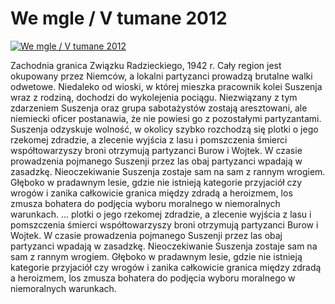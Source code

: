 We mgle / V tumane 2012 
=============
[![We mgle / V tumane 2012 ](http://vidos.pl/images/player.gif)](http://vidos.pl/we-mgle-v-tumane-2012)

 Zachodnia granica Związku Radzieckiego, 1942 r. Cały region jest okupowany przez Niemców, a lokalni partyzanci prowadzą brutalne walki odwetowe. Niedaleko od wioski, w której mieszka pracownik kolei Suszenja wraz z rodziną, dochodzi do wykolejenia pociągu. Niezwiązany z tym zdarzeniem Suszenja oraz grupa sabotażystów zostają aresztowani, ale niemiecki oficer postanawia, że nie powiesi go z pozostałymi partyzantami. Suszenja odzyskuje wolność, w okolicy szybko rozchodzą się plotki o jego rzekomej zdradzie, a zlecenie wyjścia z lasu i pomszczenia śmierci współtowarzyszy broni otrzymują partyzanci Burow i Wojtek. W czasie prowadzenia pojmanego Suszenji przez las obaj partyzanci wpadają w zasadzkę. Nieoczekiwanie Suszenja zostaje sam na sam z rannym wrogiem. Głęboko w pradawnym lesie, gdzie nie istnieją kategorie przyjaciół czy wrogów i zanika całkowicie granica między zdradą a heroizmem, los zmusza bohatera do podjęcia wyboru moralnego w niemoralnych warunkach.   ... plotki o jego rzekomej zdradzie, a zlecenie wyjścia z lasu i pomszczenia śmierci współtowarzyszy broni otrzymują partyzanci Burow i Wojtek. W czasie prowadzenia pojmanego Suszenji przez las obaj partyzanci wpadają w zasadzkę. Nieoczekiwanie Suszenja zostaje sam na sam z rannym wrogiem. Głęboko w pradawnym lesie, gdzie nie istnieją kategorie przyjaciół czy wrogów i zanika całkowicie granica między zdradą a heroizmem, los zmusza bohatera do podjęcia wyboru moralnego w niemoralnych warunkach.
